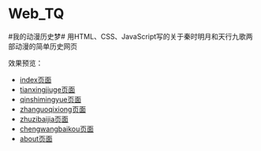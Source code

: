 # Web_TQ
#我的动漫历史梦#    用HTML、CSS、JavaScript写的关于秦时明月和天行九歌两部动漫的简单历史网页

效果预览：
- [index页面](http://q4pq4vfng.bkt.clouddn.com/web-index预览.png)
- [tianxingjiuge页面](http://q4pq4vfng.bkt.clouddn.com/web-tianxingjiuge预览.png)
- [qinshimingyue页面](http://q4pq4vfng.bkt.clouddn.com/web-qinshimingyue预览.png)
- [zhanguoqixiong页面](http://q4pq4vfng.bkt.clouddn.com/web-zhanguoqixiong预览.png)
- [zhuzibaijia页面](http://q4pq4vfng.bkt.clouddn.com/web-zhuzibaijia预览.png)
- [chengwangbaikou页面](http://q4pq4vfng.bkt.clouddn.com/web-chengwangbaikou预览.png)
- [about页面](http://q4pq4vfng.bkt.clouddn.com/web-about预览.png)






